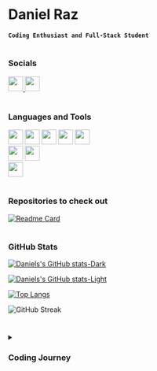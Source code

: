 # Daniel Raz

**`Coding Enthusiast and Full-Stack Student`**

#

### Socials
<a href="https://www.twitter.com" alt="Twitter">
  <img width=30 src="https://cdn.jsdelivr.net/gh/devicons/devicon/icons/twitter/twitter-original.svg" />
</a>     
<a>
  <img width=30 src="https://cdn.jsdelivr.net/gh/devicons/devicon/icons/linkedin/linkedin-original.svg" />          
</a>

#

### Languages and Tools
<img width=30 src="https://cdn.jsdelivr.net/gh/devicons/devicon/icons/html5/html5-original.svg" />
<img width=30 src="https://cdn.jsdelivr.net/gh/devicons/devicon/icons/css3/css3-original.svg" />
<!-- <img width=30 src="https://cdn.jsdelivr.net/gh/devicons/devicon/icons/javascript/javascript-original.svg" /> -->
<!-- <img width=30 src="https://cdn.jsdelivr.net/gh/devicons/devicon/icons/react/react-original-wordmark.svg" /> -->
<img width=30 src="https://cdn.jsdelivr.net/gh/devicons/devicon/icons/python/python-original.svg" />
<img width=30 src="https://cdn.jsdelivr.net/gh/devicons/devicon/icons/swift/swift-original.svg" />          
<img width=30 src="https://cdn.jsdelivr.net/gh/devicons/devicon/icons/postgresql/postgresql-original.svg" />
          
<!-- <img width=30 src="https://cdn.jsdelivr.net/gh/devicons/devicon/icons/c/c-original.svg" /> -->

<br/>

<img width=30 src="https://cdn.jsdelivr.net/gh/devicons/devicon/icons/vscode/vscode-original-wordmark.svg" />
<img width=30 src="https://cdn.jsdelivr.net/gh/devicons/devicon/icons/pycharm/pycharm-original.svg" />
          
<br/>

<!-- <img width=30 src="https://cdn.jsdelivr.net/gh/devicons/devicon/icons/apple/apple-original.svg" />    -->
<img width=30 src="https://cdn.jsdelivr.net/gh/devicons/devicon/icons/linux/linux-original.svg" />   

<br/>

#

### Repositories to check out

[![Readme Card](https://github-readme-stats-git-masterrstaa-rickstaa.vercel.app/api/pin/?username=druckhead&repo=EduLabs-FullStack-Course)](https://github.com/anuraghazra/github-readme-stats)

#

### GitHub Stats

[![Daniels's GitHub stats-Dark](https://github-readme-stats-git-masterrstaa-rickstaa.vercel.app/api?username=druckhead&count_private=true&show_icons=true&theme=cobalt#gh-dark-mode-only)](https://github.com/anuraghazra/github-readme-stats#gh-dark-mode-only)

[![Daniels's GitHub stats-Light](https://github-readme-stats-git-masterrstaa-rickstaa.vercel.app/api?username=druckhead&count_private=true&show_icons=true&theme=buefy#gh-light-mode-only)](https://github.com/anuraghazra/github-readme-stats#gh-light-mode-only)

[![Top Langs](https://github-readme-stats-git-masterrstaa-rickstaa.vercel.app/api/top-langs/?username=druckhead&layout=compact)](https://github.com/anuraghazra/github-readme-stats)

![GitHub Streak](https://streak-stats.demolab.com?user=druckhead&theme=buefy&border_radius=4.5)

#

<details>
  <summary><h3>Coding Journey</h3></summary>
  <p>hello</p>